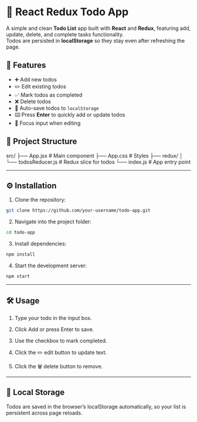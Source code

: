 # 📝 React Redux Todo App

A simple and clean **Todo List** app built with **React** and **Redux**, featuring add, update, delete, and complete tasks functionality.  
Todos are persisted in **localStorage** so they stay even after refreshing the page.

## 🚀 Features

- ➕ Add new todos
- ✏️ Edit existing todos
- ✅ Mark todos as completed
- ❌ Delete todos
- 💾 Auto-save todos to `localStorage`
- ⌨️ Press **Enter** to quickly add or update todos
- 🎯 Focus input when editing

## 📂 Project Structure

src/
├── App.jsx # Main component
├── App.css # Styles
├── redux/
│ └── todosReducer.js # Redux slice for todos
└── index.js # App entry point


---

## ⚙️ Installation

1. Clone the repository:
```bash
git clone https://github.com/your-username/todo-app.git
```
2. Navigate into the project folder:
```bash
cd todo-app
```
3. Install dependencies:
```bash
npm install
```
4. Start the development server:
```bash
npm start
```

---

##  🛠️ Usage

1. Type your todo in the input box.

2. Click Add or press Enter to save.

3. Use the checkbox to mark completed.

4. Click the ✏️ edit button to update text.

5. Click the 🗑️ delete button to remove.


---

## 💾 Local Storage

Todos are saved in the browser’s localStorage automatically, so your list is persistent across page reloads.


